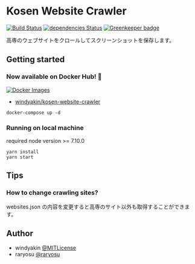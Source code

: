# Kosen Website Crawler

[![Build Status](https://travis-ci.org/windyakin/kosen-website-crawler.svg?branch=master)](https://travis-ci.org/windyakin/kosen-website-crawler)
[![dependencies Status](https://david-dm.org/windyakin/kosen-website-crawler/status.svg)](https://david-dm.org/windyakin/kosen-website-crawler)
[![Greenkeeper badge](https://badges.greenkeeper.io/windyakin/kosen-website-crawler.svg)](https://greenkeeper.io/)

高専のウェブサイトをクロールしてスクリーンショットを保存します。

## Getting started

### Now available on Docker Hub! 🐳

[![Docker Images](https://images.microbadger.com/badges/image/windyakin/kosen-website-crawler.svg)](https://hub.docker.com/r/windyakin/kosen-website-crawler/)

* [windyakin/kosen-website-crawler](https://hub.docker.com/r/windyakin/kosen-website-crawler/) 

```
docker-compose up -d
```

### Running on local machine

required node version >= 7.10.0

```
yarn install
yarn start
```

## Tips

### How to change crawling sites?

websites.json の内容を変更すると高専のサイト以外も取得することができます。

## Author

* windyakin [@MITLicense](https://twitter.com/MITLicense)
* raryosu [@raryosu](https://twitter.com/raryosu)
